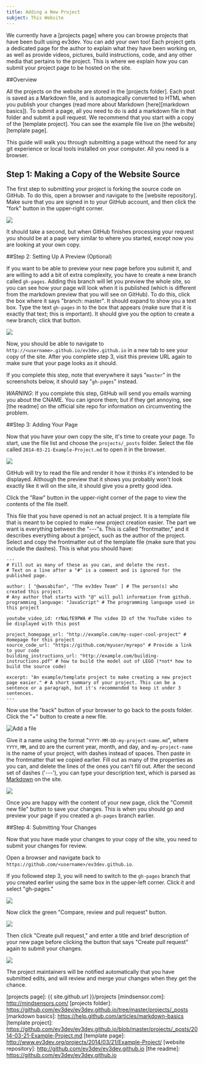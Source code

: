 ```yaml
---
title: Adding a New Project
subject: This Website
---
```


We currently have a [projects page] where you can browse projects that have
been built using ev3dev. You can add your own too!  Each project gets a
dedicated page for the author to explain what they have been working on, as
well as provide videos, pictures, build instructions, code, and any other media
that pertains to the project. This is where we explain how you can submit your
project page to be hosted on the site.

##Overview

All the projects on the website are stored in the [projects folder].
Each post is saved as a Markdown file, and is automagically converted to HTML
when you publish your changes (read more about Markdown
[here][markdown basics]). To submit a page,
all you need to do is add a markdown file in that folder and submit a pull
request. We recommend that you start with a copy of the [template project].
You can see the example file live on [the website][template page].

This guide will walk you through submitting a page without the need for any git
experience or local tools installed on your computer. All you need is a
browser.

## Step 1: Making a Copy of the Website Source

The first step to submitting your project is forking the source code on GitHub.
To do this, open a browser and navigate to the [website repository]. Make
sure that you are signed in to your GitHub account, and then click the "fork"
button in the upper-right corner.

<img src="https://github-images.s3.amazonaws.com/help/repository/fork_button.jpg" style="max-width: 300px;" />

It should take a second, but when GitHub finishes processing your request you
should be at a page very similar to where you started, except now you are
looking at your own copy.

##Step 2: Setting Up A Preview (Optional)

If you want to be able to preview your new page before you submit it, and are
willing to add a bit of extra complexity, you have to create a new branch
called `gh-pages`. Adding this branch will let you preview the whole site, so
you can see how your page will look when it is published (which is different
from the markdown preview that you will see on GitHub). To do this, click the
box where it says "branch: master". It should expand to show you a text box.
Type the text `gh-pages` in to the box that appears (make sure that it is
exactly that text; this is important). It should give you the option to create
a new branch; click that button.

<img src="/images/Website/Branching-on-GitHub.png" style="max-width: 50%;" />

Now, you should be able to navigate to
`http://<username>.github.io/ev3dev.github.io` in a new tab to see your copy of
the site. After you complete step 3, visit this preview URL again to make sure
that your page looks as it should.

If you complete this step, note that everywhere it says "`master`" in the
screenshots below, it should say "`gh-pages`" instead.

*WARNING*: If you complete this step, GitHub will send you emails warning you
about the CNAME. You can ignore them; but if they get annoying, see [the readme]
on the official site repo for information on circumventing the problem.

##Step 3: Adding Your Page

Now that you have your own copy the site, it's time to create your page. To
start, use the file list and choose the `projects/_posts` folder. Select the
file called `2014-03-21-Example-Project.md` to open it in the browser.

<img src="/images/Website/Project-template-file-on-GitHub.png" style="max-width: 100%;" />

GitHub will try to read the file and render it how it thinks it's intended to
be displayed. Although the preview that it shows you probably won't look
exactly like it will on the site, it should give you a pretty good idea.

Click the "Raw" button in the upper-right corner of the page to view the
contents of the file itself.

This file that you have opened is not an actual project. It is a template file
that is meant to be copied to make new project creation easier. The part we
want is everything between the "---"s. This is called "frontmatter," and it
describes everything about a project, such as the author of the project. Select
and copy the frontmatter out of the template file (make sure that you include
the dashes). This is what you should have:

    ---
    # Fill out as many of these as you can, and delete the rest.
    # Text on a line after a "#" is a comment and is ignored for the published page.

    author: [ "@wasabifan", "The ev3dev Team" ] # The person(s) who created this project.
    # Any author that starts with "@" will pull information from github.
    programming_language: "JavaScript" # The programming language used in this project

    youtube_video_id: rrNaLfE9PWA # The video ID of the YouTube video to be displayed with this post

    project_homepage_url: "http://example.com/my-super-cool-project" # Homepage for this project
    source_code_url: "https://github.com/myuser/myrepo" # Provide a link to your code
    building_instructions_url: "http://example.com/building-instructions.pdf" # how to build the model out of LEGO (*not* how to build the source code)

    excerpt: "An example/template project to make creating a new project page easier." # A short summary of your project. This can be a sentence or a paragraph, but it's recommended to keep it under 3 sentences.
    ---

Now use the "back" button of your browser to go back to the posts folder. Click
the "+" button to create a new file.

![Add a file](/images/Website/Add-file-on-GitHub.png)

Give it a name using the format "`YYYY-MM-DD-my-project-name.md`", where
`YYYY`, `MM`, and `DD` are the current year, month, and day, and
`my-project-name` is the name of your project, with dashes instead of spaces.
Then paste in the frontmatter that we copied earlier. Fill out as many of the
properties as you can, and delete the lines of the ones you can't fill out.
After the second set of dashes ('---'), you can type your description text,
which is parsed as [Markdown](https://help.github.com/articles/markdown-basics)
on the site.

<img src="/images/Website/Creating-file-on-GitHub.png" style="max-width: 100%;" />

Once you are happy with the content of your new page, click the "Commit new
file" button to save your changes. This is when you should go and preview your
page if you created a `gh-pages` branch earlier.


##Step 4: Submitting Your Changes

Now that you have made your changes to your copy of the site, you need to
submit your changes for review.

Open a browser and navigate back to
`https://github.com/<username>/ev3dev.github.io`.

If you followed step 3, you will need to switch to the `gh-pages` branch that
you created earlier using the same box in the upper-left corner. Click it and
select "gh-pages."

<img src="/images/Website/Switching-branches-on-GitHub.png" style="max-width: 300px;" />

Now click the green "Compare, review and pull request" button.

<img src="https://github-images.s3.amazonaws.com/help/pull_requests/pull-request-start-review-button.png" style="max-width: 300px;" />

Then click "Create pull request," and enter a title and brief description of
your new page before clicking the button that says "Create pull request" again
to submit your changes.

<img src="/images/Website/Submitting-a-PR.png" style="max-width: 100%;" />

The project maintainers will be notified automatically that you have submitted
edits, and will review and merge your changes when they get the chance.

[projects page]: {{ site.github.url }}/projects
[mindsensor.com]: http://mindsensors.com/
[projects folder]: https://github.com/ev3dev/ev3dev.github.io/tree/master/projects/_posts
[markdown basics]: https://help.github.com/articles/markdown-basics
[template project]: https://github.com/ev3dev/ev3dev.github.io/blob/master/projects/_posts/2014-03-21-Example-Project.md
[template page]: http://www.ev3dev.org/projects/2014/03/21/Example-Project/
[website repository]: http://github.com/ev3dev/ev3dev.github.io
[the readme]: https://github.com/ev3dev/ev3dev.github.io
